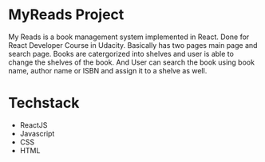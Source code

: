 # MyReads Project

My Reads is a book management system implemented in React.
Done for React Developer Course in Udacity. Basically has two pages
main page and search page. Books are catergorized into shelves and 
user is able to change the shelves of the book.
And User can search the book using book name, author name or ISBN and assign it to a shelve as well.

# Techstack

- ReactJS
- Javascript
- CSS
- HTML


